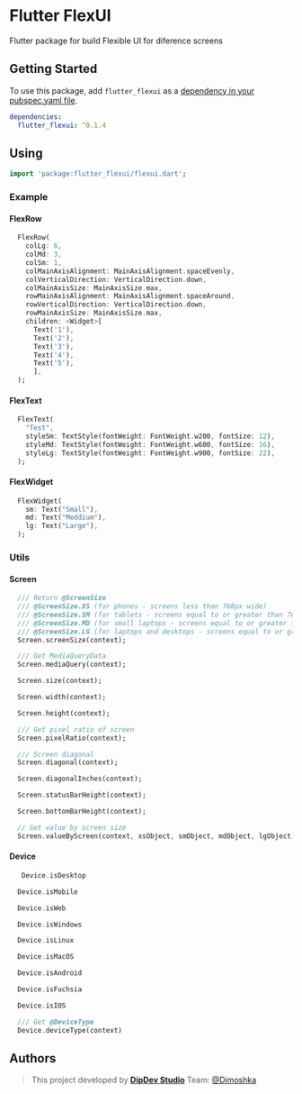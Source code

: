 Flutter FlexUI
===============

Flutter package for build Flexible UI for diference screens

## Getting Started

To use this package, add `flutter_flexui` as a [dependency in your pubspec.yaml file](https://flutter.io/platform-plugins/).

```yaml
dependencies:
  flutter_flexui: ^0.1.4
```

## Using

```dart
import 'package:flutter_flexui/flexui.dart';
```

### Example

#### FlexRow

```dart
  FlexRow(
    colLg: 6,
    colMd: 3,
    colSm: 1,
    colMainAxisAlignment: MainAxisAlignment.spaceEvenly,
    colVerticalDirection: VerticalDirection.down,
    colMainAxisSize: MainAxisSize.max,
    rowMainAxisAlignment: MainAxisAlignment.spaceAround,
    rowVerticalDirection: VerticalDirection.down,
    rowMainAxisSize: MainAxisSize.max,
    children: <Widget>[
      Text('1'),
      Text('2'),
      Text('3'),
      Text('4'),
      Text('5'),
      ],
  );
```

#### FlexText

```dart
  FlexText(
    "Test",
    styleSm: TextStyle(fontWeight: FontWeight.w200, fontSize: 12),
    styleMd: TextStyle(fontWeight: FontWeight.w600, fontSize: 16),
    styleLg: TextStyle(fontWeight: FontWeight.w900, fontSize: 22),
  );
```

#### FlexWidget

```dart
  FlexWidget(
    sm: Text("Small"),
    md: Text("Meddium"),
    lg: Text("Large"),
  );
```

### Utils

#### Screen

```dart
  /// Return @ScreenSize
  /// @ScreenSize.XS (for phones - screens less than 768px wide)
  /// @ScreenSize.SM (for tablets - screens equal to or greater than 768px wide)
  /// @ScreenSize.MD (for small laptops - screens equal to or greater than 992px wide)
  /// @ScreenSize.LG (for laptops and desktops - screens equal to or greater than 1200px wide)
  Screen.screenSize(context);
```

```dart
  /// Get MediaQueryData
  Screen.mediaQuery(context);
```

```dart
  Screen.size(context);
```

```dart
  Screen.width(context);
```

```dart
  Screen.height(context);
```

```dart
  /// Get pixel ratio of screen
  Screen.pixelRatio(context);
```

```dart
  /// Screen diagonal
  Screen.diagonal(context);
```

```dart
  Screen.diagonalInches(context);
```

```dart
  Screen.statusBarHeight(context);
```

```dart
  Screen.bottomBarHeight(context);
```

```dart
  // Get value by screen size
  Screen.valueByScreen(context, xsObject, smObject, mdObject, lgObject);
```

#### Device

```dart
   Device.isDesktop
```

```dart
  Device.isMobile
```

```dart
  Device.isWeb
```

```dart
  Device.isWindows
```

```dart
  Device.isLinux
```

```dart
  Device.isMacOS
```

```dart
  Device.isAndroid
```

```dart
  Device.isFuchsia
```

```dart
  Device.isIOS
```

```dart
  /// Get @DeviceType
  Device.deviceType(context)
```

## Authors

> This project developed by [**DipDev Studio**](https://dipdev.studio) Team: [@Dimoshka](https://www.linkedin.com/in/dmytroprylutskyi/)